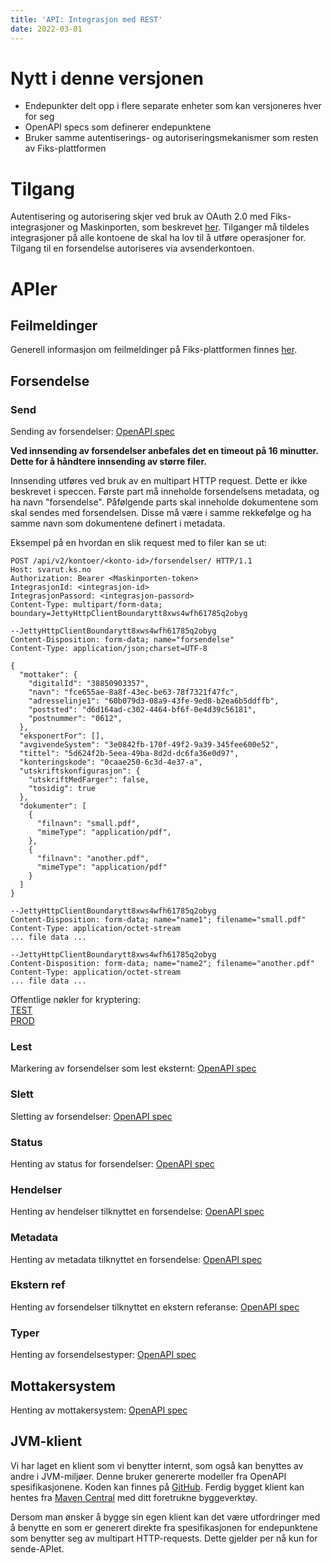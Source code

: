 ```yaml
---
title: 'API: Integrasjon med REST'
date: 2022-03-01
---
```


# Nytt i denne versjonen

* Endepunkter delt opp i flere separate enheter som kan versjoneres hver for seg
* OpenAPI specs som definerer endepunktene
* Bruker samme autentiserings- og autoriseringsmekanismer som resten av Fiks-plattformen

# Tilgang

Autentisering og autorisering skjer ved bruk av OAuth 2.0 med Fiks-integrasjoner og Maskinporten, som beskrevet [her](/felles/integrasjoner/). 
Tilganger må tildeles integrasjoner på alle kontoene de skal ha lov til å utføre operasjoner for. Tilgang til en forsendelse autoriseres via avsenderkontoen.

# APIer

## Feilmeldinger
Generell informasjon om feilmeldinger på Fiks-plattformen finnes [her](https://developers.fiks.ks.no/felles/integrasjoner/#feilmeldinger).

## Forsendelse

### Send
Sending av forsendelser: [OpenAPI spec](https://editor.swagger.io/?url=https://developers.fiks.ks.no/api/forsendelse-send-api-v2.json)

**Ved innsending av forsendelser anbefales det en timeout på 16 minutter. Dette for å håndtere innsending av større filer.** 

Innsending utføres ved bruk av en multipart HTTP request. Dette er ikke beskrevet i speccen. Første part må inneholde forsendelsens metadata, og ha navn "forsendelse".
Påfølgende parts skal inneholde dokumentene som skal sendes med forsendelsen. Disse må være i samme rekkefølge og ha samme navn som dokumentene definert i metadata.

Eksempel på en hvordan en slik request med to filer kan se ut:
```
POST /api/v2/kontoer/<konto-id>/forsendelser/ HTTP/1.1
Host: svarut.ks.no
Authorization: Bearer <Maskinporten-token>
IntegrasjonId: <integrasjon-id>
IntegrasjonPassord: <integrasjon-passord>
Content-Type: multipart/form-data; boundary=JettyHttpClientBoundarytt8xws4wfh61785q2obyg

--JettyHttpClientBoundarytt8xws4wfh61785q2obyg
Content-Disposition: form-data; name="forsendelse"
Content-Type: application/json;charset=UTF-8

{
  "mottaker": {
    "digitalId": "38850903357",
    "navn": "fce655ae-8a8f-43ec-be63-78f7321f47fc",
    "adresselinje1": "60b079d3-08a9-43fe-9ed8-b2ea6b5ddffb",
    "poststed": "d6d164ad-c302-4464-bf6f-0e4d39c56181",
    "postnummer": "0612",
  },
  "eksponertFor": [],
  "avgivendeSystem": "3e0842fb-170f-49f2-9a39-345fee600e52",
  "tittel": "5d624f2b-5eea-49ba-8d2d-dc6fa36e0d97",
  "konteringskode": "0caae250-6c3d-4e37-a",
  "utskriftskonfigurasjon": {
    "utskriftMedFarger": false,
    "tosidig": true
  },
  "dokumenter": [
    {
      "filnavn": "small.pdf",
      "mimeType": "application/pdf",
    },
    {
      "filnavn": "another.pdf",
      "mimeType": "application/pdf"
    }
  ]
}

--JettyHttpClientBoundarytt8xws4wfh61785q2obyg
Content-Disposition: form-data; name="name1"; filename="small.pdf"
Content-Type: application/octet-stream
... file data ...

--JettyHttpClientBoundarytt8xws4wfh61785q2obyg
Content-Disposition: form-data; name="name2"; filename="another.pdf"
Content-Type: application/octet-stream
... file data ...
```

Offentlige nøkler for kryptering:  
[TEST](https://test.svarut.ks.no/forsendelse/publickey/hent)  
[PROD](https://svarut.ks.no/forsendelse/publickey/hent)  

### Lest
Markering av forsendelser som lest eksternt: [OpenAPI spec](https://editor.swagger.io/?url=https://developers.fiks.ks.no/api/forsendelse-lest-api-v2.json)

### Slett
Sletting av forsendelser: [OpenAPI spec](https://editor.swagger.io/?url=https://developers.fiks.ks.no/api/forsendelse-slett-api-v2.json)

### Status
Henting av status for forsendelser: [OpenAPI spec](https://editor.swagger.io/?url=https://developers.fiks.ks.no/api/forsendelse-status-api-v2.json)

### Hendelser
Henting av hendelser tilknyttet en forsendelse: [OpenAPI spec](https://editor.swagger.io/?url=https://developers.fiks.ks.no/api/forsendelse-hendelser-api-v2.json)

### Metadata
Henting av metadata tilknyttet en forsendelse: [OpenAPI spec](https://editor.swagger.io/?url=https://developers.fiks.ks.no/api/forsendelse-metadata-api-v2.json)

### Ekstern ref
Henting av forsendelser tilknyttet en ekstern referanse: [OpenAPI spec](https://editor.swagger.io/?url=https://developers.fiks.ks.no/api/forsendelse-eksternref-api-v2.json)

### Typer
Henting av forsendelsestyper: [OpenAPI spec](https://editor.swagger.io/?url=https://developers.fiks.ks.no/api/forsendelse-typer-api-v2.json)

## Mottakersystem
Henting av mottakersystem: [OpenAPI spec](https://editor.swagger.io/?url=https://developers.fiks.ks.no/api/mottakersystem-api-v2.json)

## JVM-klient
Vi har laget en klient som vi benytter internt, som også kan benyttes av andre i JVM-miljøer. Denne bruker genererte modeller fra OpenAPI spesifikasjonene.
Koden kan finnes på [GitHub](https://github.com/ks-no/fiks-svarut-klient). 
Ferdig bygget klient kan hentes fra [Maven Central](https://central.sonatype.com/artifact/no.ks.fiks/fiks-svarut-klient/1.0.0/versions) med ditt foretrukne byggeverktøy.

Dersom man ønsker å bygge sin egen klient kan det være utfordringer med å benytte en som er generert direkte fra spesifikasjonen for endepunktene 
som benytter seg av multipart HTTP-requests. Dette gjelder per nå kun for sende-APIet.
